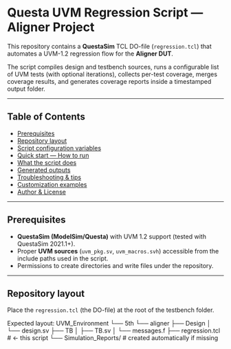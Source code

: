 # Questa UVM Regression Script — Aligner Project

This repository contains a **QuestaSim** TCL DO-file (`regression.tcl`) that automates a UVM-1.2 regression flow for the **Aligner DUT**.  

The script compiles design and testbench sources, runs a configurable list of UVM tests (with optional iterations), collects per-test coverage, merges coverage results, and generates coverage reports inside a timestamped output folder.

---

## Table of Contents
- [Prerequisites](#prerequisites)
- [Repository layout](#repository-layout)
- [Script configuration variables](#script-configuration-variables)
- [Quick start — How to run](#quick-start--how-to-run)
- [What the script does](#what-the-script-does)
- [Generated outputs](#generated-outputs)
- [Troubleshooting & tips](#troubleshooting--tips)
- [Customization examples](#customization-examples)
- [Author & License](#author--license)

---

## Prerequisites
- **QuestaSim (ModelSim/Questa)** with UVM 1.2 support (tested with QuestaSim 2021.1+).  
- Proper **UVM sources** (`uvm_pkg.sv`, `uvm_macros.svh`) accessible from the include paths used in the script.  
- Permissions to create directories and write files under the repository.

---

## Repository layout
Place the `regression.tcl` (the DO-file) at the root of the testbench folder.

Expected layout:
UVM_Environment
└── 5th
└── aligner
├── Design
│ └── design.sv
├── TB
│ ├── TB.sv
│ └── messages.f
├── regression.tcl # <- this script
└── Simulation_Reports/ # created automatically if missing
